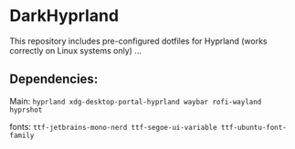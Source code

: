 # DarkHyprland
This repository includes pre-configured dotfiles for Hyprland (works correctly on Linux systems only) ...

## Dependencies:
Main:  `hyprland xdg-desktop-portal-hyprland waybar rofi-wayland hyprshot`

fonts: `ttf-jetbrains-mono-nerd ttf-segoe-ui-variable ttf-ubuntu-font-family`
